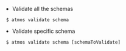 - Validate all the schemas

```shell
 $ atmos validate schema
```

- Validate specific schema

```shell
 $ atmos validate schema [schemaToValidate]
```
